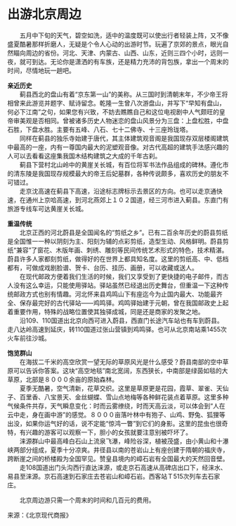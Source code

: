 # 出游北京周边  
  
&emsp;&emsp;五月中下旬的天气，碧空如洗，适中的温度既可以使出行者轻装上阵，又不像盛夏酷暑那样折磨人，无疑是个令人心动的出游时节。玩遍了京郊的景点，眼光自然瞄向周边的省份。河北、天津、内蒙古、山西、山东，近则三四个小时，远则一夜，就可到达。无论你是潇洒的有车族，还是精力充沛的背包族，拿出一个周末的时间，尽情地玩一趟吧。  
  
**亲近历史**  
&emsp;&emsp;蓟县西北的盘山有着“京东第一山”的美称。从三国时到清朝末年，不少帝王将相曾来此游览并题字、赋诗留念。乾隆一生曾八次游盘山，并写下“早知有盘山，何必下江南”之句，如果您有兴致，不妨去瞧瞧自己和这位电视剧中人气颇旺的皇帝审美观是否相同。曾被诸多历史人物迷恋的盘山风景分为三盘：上盘松胜，中盘石胜，下盘水胜。主要有五峰、八石、七十二佛寺、十三座玲珑塔。  
&emsp;&emsp;同样在蓟县的独乐寺始建于唐代，其主体建筑观音阁是我国现存双层楼阁建筑中最高的一座，内有一尊国内最大的泥塑观音像。对古代高超的建筑手法感兴趣的人可以去看看这座集我国木结构建筑之大成的千年古刹。  
&emsp;&emsp;蓟县下营村北山岭中的黄崖关长城，有百位将军书法作品组成的碑林。遵化市的清东陵是我国现存规模最大的帝王后妃墓群，各种传说颇多，喜欢历史的朋友不可错过。  
&emsp;&emsp;走京沈高速在蓟县下高速，沿途标志牌标示去景区的方向。也可以走京通快速，在通州上京哈高速，到河北燕郊上１０２国道，经三河市进入蓟县。东直门有旅游专线车可达黄崖关长城。  
  
**重温传统**  
&emsp;&emsp;北京正西的河北蔚县是全国闻名的“剪纸之乡”。已有二百余年历史的蔚县剪纸是全国惟一一种以阴刻为主、阳刻为辅的点彩剪纸，造型生动、风格鲜明。蔚县剪纸“兼容”了窗花、木版年画、刺绣、雕刻等民间传统艺术形式的特色，技术精湛。蔚县许多人家都刻剪纸，做得好的在世界上都具知名度。这里的剪纸高、中、低档都有，可做成戏剧脸谱、贺卡、台历、挂历、画册，可以收藏或送人。  
&emsp;&emsp;在现代邮政方便着我们生活的时候，我们又享受到了更快捷的电子邮件，而古人没有这么幸运，只能使用驿站。驿站虽然已经退出历史舞台，但重温一下这种传统邮政方式也别有情趣。河北怀来县鸡鸣山下有座迄今为止国内最大、功能最齐全、保存最完好的古代驿站——鸡鸣驿。鸡鸣驿始建于元朝，曾在我国邮政史上起着重要作用，特殊的战略位置使其独驿成城，同是还是商家的发聚之地。  
&emsp;&emsp;沿109、110国道出北京向西可进入蔚县，西直门长途汽车站也有车到蔚县。走八达岭高速到延庆，转110国道过张山营镇到鸡鸣驿。也可从北京南站乘1455次火车前往沙城。  
  
**饱览群山**  
&emsp;&emsp;在海拔二千米的高空欣赏一望无际的草原风光是什么感受？蔚县南部的空中草原可以告诉你答案。这块“高空地毯”南北宽阔，东西狭长，中南部是绿茵如毯的大草原，北部是８０００余亩的原始森林。  
&emsp;&emsp;夏季无酷暑，空气清新，花草交织。这里是草原更是花园，霞草、翠雀、天仙子、百里香、八宝景天、金丝蝴蝶、雪山点地梅等各种鲜花装点着草原。这里多种气候条件共存，天气瞬息变化：时而云雾缭绕，时而天高云淡，可以体会到“人在云中走，身在画中游”的感觉。８０００亩落叶林中有狍子、山鸡、野兔、狐狸等出没，如果你运气好的话，说不定能“惊鸿一瞥”到它们的身影。这里的昆虫也很奇特，有兴趣的游客可以观察一下，胆小的女孩就要注意别被吓坏了。  
&emsp;&emsp;涞源群山中最高峰白石山上流泉飞瀑，峰险谷深，植被茂盛，由小黄山和十瀑峡两部分组成，夏季十分凉爽。井径县以南的苍岩山上有座创建于隋朝的福庆寺，跨断崖之间的桥楼殿为全国罕见。赞皇县境内的嶂石岩有全国最大的天然回音壁。  
&emsp;&emsp;走108国道出门头沟西行直达涞源，或走京石高速从高碑店出口下，经涞水、易县至涞源。京石高速到石家庄去苍岩山和嶂石岩。西客站Ｔ515次列车去石家庄。  
  
&emsp;&emsp;北京周边游只需一个周末的时间和几百元的费用。  
  
来源：《北京现代商报》